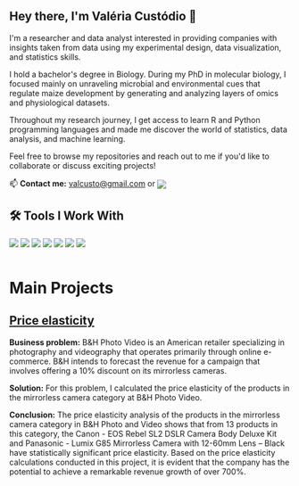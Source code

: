 ## Hey there, I'm Valéria Custódio 👋

I'm a researcher and data analyst interested in providing companies with insights taken from data using my experimental design, data visualization, and statistics skills.

I hold a bachelor's degree in Biology. During my PhD in molecular biology, I focused mainly on unraveling microbial and environmental cues that regulate maize development by generating and analyzing layers of omics and physiological datasets. 

Throughout my research journey, I get access to learn R and Python programming languages and made me discover the world of statistics, data analysis, and machine learning.

Feel free to browse my repositories and reach out to me if you'd like to collaborate or discuss exciting projects!

📫 **Contact me:** valcusto@gmail.com or <a href="https://www.linkedin.com/in/valeriacustodio/"><img align="center" src="https://img.shields.io/badge/LinkedIn-blue?logo=LinkedIn"></a>


## 🛠️ Tools I Work With
<!-- Tools  -->
<div style="display: inline_block">
  <img align="center" src="https://img.shields.io/badge/R-276DC3?style=for-the-badge&logo=r&logoColor=white" />
  <img align="center" src="https://img.shields.io/badge/Python-14354C?style=for-the-badge&logo=python&logoColor=white" />
  <img align="center" src="https://img.shields.io/badge/Jupyter-F37626.svg?&style=for-the-badge&logo=Jupyter&logoColor=white" />
  <img align="center" src="https://img.shields.io/badge/Pandas-2C2D72?style=for-the-badge&logo=pandas&logoColor=white" />
  <img align="center" src="https://img.shields.io/badge/scikit_learn-F7931E?style=for-the-badge&logo=scikit-learn&logoColor=white" />
  <img align="center" src="https://img.shields.io/badge/SQLite-07405E?style=for-the-badge&logo=sqlite&logoColor=white" />
  <img align="center" src="https://img.shields.io/badge/Microsoft_Excel-217346?style=for-the-badge&logo=Microsoft&logoColor=white" />
</div>
<div>
<br />
<!--     <img align="center" src="https://img.shields.io/badge/TensorFlow-FF6F00?style=for-the-badge&logo=TensorFlow&logoColor=white" /> -->
<!--     <img align="center" src="https://img.shields.io/badge/Flask-000000?style=for-the-badge&logo=flask&logoColor=white" /> -->
<!--     <img align="center" src="https://img.shields.io/badge/PyTorch-EE4C2C?style=for-the-badge&logo=PyTorch&logoColor=white" /> -->
<!--   <img align="center" src="https://img.shields.io/badge/Postman-FF6C37?style=for-the-badge&logo=Postman&logoColor=white" /> -->
<!--   <img align="center" src="https://img.shields.io/badge/MySQL-005C84?style=for-the-badge&logo=mysql&logoColor=white" /> -->
<!--   <img align="center" src="https://img.shields.io/badge/PostgreSQL-316192?style=for-the-badge&logo=postgresql&logoColor=white" /> -->
</div>

# Main Projects

## <a href="https://github.com/valcusto/price_elasticity_project">Price elasticity</a>

**Business problem:** B&H Photo Video is an American retailer specializing in photography and videography that operates primarily through online e-commerce. B&H intends to forecast the revenue for a campaign that involves offering a 10% discount on its mirrorless cameras.

**Solution:** For this problem, I calculated the price elasticity of the products in the mirrorless camera category at B&H Photo Video.

**Conclusion:** The price elasticity analysis of the products in the mirrorless camera category in B&H Photo and Video shows that from 13 products in this category, the Canon - EOS Rebel SL2 DSLR Camera Body Deluxe Kit and Panasonic - Lumix G85 Mirrorless Camera with 12-60mm Lens – Black have statistically significant price elasticity. Based on the price elasticity calculations conducted in this project, it is evident that the company has the potential to achieve a remarkable revenue growth of over 700%. 



